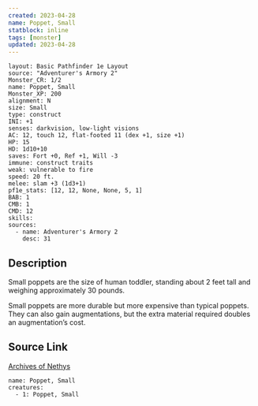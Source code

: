 ```yaml
---
created: 2023-04-28
name: Poppet, Small
statblock: inline
tags: [monster]
updated: 2023-04-28
---
```

```statblock
layout: Basic Pathfinder 1e Layout
source: "Adventurer's Armory 2"
Monster_CR: 1/2
name: Poppet, Small
Monster_XP: 200
alignment: N
size: Small
type: construct
INI: +1
senses: darkvision, low-light visions
AC: 12, touch 12, flat-footed 11 (dex +1, size +1)
HP: 15
HD: 1d10+10
saves: Fort +0, Ref +1, Will -3
immune: construct traits
weak: vulnerable to fire
speed: 20 ft.
melee: slam +3 (1d3+1)
pf1e_stats: [12, 12, None, None, 5, 1]
BAB: 1
CMB: 1
CMD: 12
skills: 
sources:
  - name: Adventurer's Armory 2
    desc: 31
```
## Description
Small poppets are the size of human toddler, standing about 2 feet tall and weighing approximately 30 pounds.

 Small poppets are more durable but more expensive than typical poppets. They can also gain augmentations, but the extra material required doubles an augmentation’s cost.
## Source Link
[Archives of Nethys](https://aonprd.com/MonsterDisplay.aspx?ItemName=Poppet%2C%20Small)
```encounter-table
name: Poppet, Small
creatures:
  - 1: Poppet, Small
```
